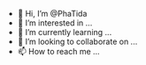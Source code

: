 - 👋 Hi, I’m @PhaTida
- 👀 I’m interested in ...
- 🌱 I’m currently learning ...
- 💞️ I’m looking to collaborate on ...
- 📫 How to reach me ...

<!---
PhaTida/PhaTida is a ✨ special ✨ repository because its `README.md` (this file) appears on your GitHub profile.
You can click the Preview link to take a look at your changes.
--->
